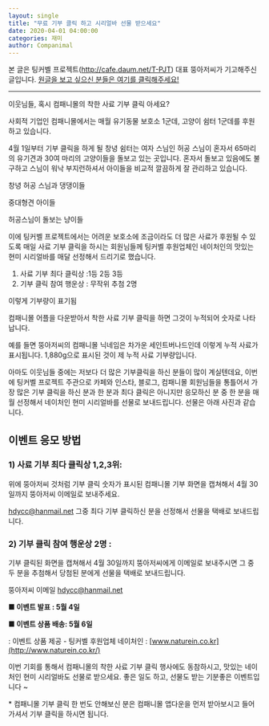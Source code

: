 ```yaml
---
layout: single
title: "무료 기부 클릭 하고 시리얼바 선물 받으세요"
date: 2020-04-01 04:00:00
categories: 재미
author: Companimal
---
```


본 글은 팅커벨 프로젝트(http://cafe.daum.net/T-PJT) 대표 뚱아저씨가 기고해주신 글입니다. [원글을 보고 싶으신 분들은 여기를 클릭해주세요! ](https://blog.naver.com/tinkerbell-project/221882610941)

---

이웃님들, 혹시 컴패니몰의 착한 사료 기부 클릭 아세요?

사회적 기업인 컴패니몰에서는 매월 유기동물 보호소 1군데, 고양이 쉼터 1군데를 후원하고 있습니다.

4월 1일부터 기부 클릭을 하게 될 창녕 쉼터는 여자 스님인 허공 스님이 혼자서 65마리의 유기견과 30여 마리의 고양이들을 돌보고 있는 곳입니다. 혼자서 돌보고 있음에도 불구하고 스님이 워낙 부지런하셔서 아이들을 비교적 깔끔하게 잘 관리하고 있습니다.

창녕 허공 스님과 댕댕이들

중대형견 아이들

허공스님이 돌보는 냥이들

이에 팅커벨 프로젝트에서는 어려운 보호소에 조금이라도 더 많은 사료가 후원될 수 있도록 매일 사료 기부 클릭을 하시는 회원님들께 팅커벨 후원업체인 네이처인의 맛있는 현미 시리얼바를 매달 선정해서 드리기로 했습니다.

1. 사료 기부 최다 클릭상 :1등 2등 3등
2. 기부 클릭 참여 행운상 : 무작위 추첨 2명

이렇게 기부량이 표기됨

컴패니몰 어플을 다운받아서 착한 사료 기부 클릭을 하면 그것이 누적되어 숫자로 나타납니다.

예를 들면 뚱아저씨의 컴패니몰 닉네임은 차가운 세인트버나드인데 이렇게 누적 사료가 표시됩니다. 1,880g으로 표시된 것이 제 누적 사료 기부량입니다.

아마도 이웃님들 중에는 저보다 더 많은 기부클릭을 하신 분들이 많이 계실텐데요, 이번에 팅커벨 프로젝트 주관으로 카페와 인스타, 블로그, 컴패니몰 회원님들을 통틀어서 가장 많은 기부 클릭을 하신 분과 한 분과 최다 클릭은 아니지만 응모하신 분 중 한 분을 매월 선정해서 네이처인 현미 시리얼바를 선물로 보내드립니다. 선물은 아래 사진과 같습니다.

## 이벤트 응모 방법

### 1) 사료 기부 최다 클릭상 1,2,3위:

위에 뚱아저씨 것처럼 기부 클릭 숫자가 표시된 컴패니몰 기부 화면을 캡쳐해서 4월 30일까지 뚱아저씨 이메일로 보내주세요.

hdycc@hanmail.net 그중 최다 기부 클릭하신 분을 선정해서 선물을 택배로 보내드립니다.

### 2) 기부 클릭 참여 행운상 2명 :

기부 클릭된 화면을 캡쳐해서 4월 30일까지 뚱아저씨에게 이메일로 보내주시면 그 중 두 분을 추첨해서 당첨된 분에게 선물을 택배로 보내드립니다.

뚱아저씨 이메일 hdycc@hanmail.net

**■ 이벤트 발표 : 5월 4일**

**■ 이벤트 상품 배송: 5월 6일﻿**

: 이벤트 상품 제공 - 팅커벨 후원업체 네이처인 : [www.naturein.co.kr](http://www.naturein.co.kr/)

이번 기회를 통해서 컴패니몰의 착한 사료 기부 클릭 행사에도 동참하시고, 맛있는 네이처인 현미 시리얼바도 선물로 받으세요. 좋은 일도 하고, 선물도 받는 기분좋은 이벤트입니다 ~

\* 컴패니몰 기부 클릭 한 번도 안해보신 분은 컴패니몰 앱다운을 먼저 받아보시고 들어가셔서 기부 클릭을 하시면 됩니다.
